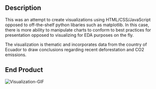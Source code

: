 ## Description
This was an attempt to create visualizations using HTML/CSS/JavaScript opposed to off-the-shelf python libaries such as matplotlib. In this case, there is more ability to manipulate charts to conform to best practices for presentation opposed to visualizing for EDA purposes on the fly.

The visualization is thematic and incorporates data from the country of Ecuador to draw conclusions regarding recent deforestation and CO2 emissions.

## End Product
![Visualization-GIF](https://github.com/MartinFBanghart/JS-Visualization/blob/main/visualization_GIF.png)

